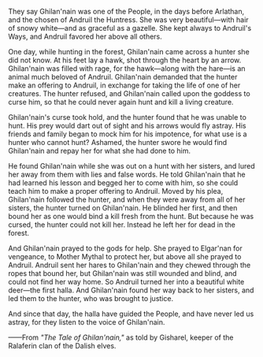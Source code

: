 They say Ghilan'nain was one of the People, in the days before Arlathan, and the chosen of Andruil the Huntress. She was very beautiful—with hair of snowy white—and as graceful as a gazelle. She kept always to Andruil's Ways, and Andruil favored her above all others.

One day, while hunting in the forest, Ghilan'nain came across a hunter she did not know. At his feet lay a hawk, shot through the heart by an arrow. Ghilan'nain was filled with rage, for the hawk—along with the hare—is an animal much beloved of Andruil. Ghilan'nain demanded that the hunter make an offering to Andruil, in exchange for taking the life of one of her creatures. The hunter refused, and Ghilan'nain called upon the goddess to curse him, so that he could never again hunt and kill a living creature.

Ghilan'nain's curse took hold, and the hunter found that he was unable to hunt. His prey would dart out of sight and his arrows would fly astray. His friends and family began to mock him for his impotence, for what use is a hunter who cannot hunt? Ashamed, the hunter swore he would find Ghilan'nain and repay her for what she had done to him.

He found Ghilan'nain while she was out on a hunt with her sisters, and lured her away from them with lies and false words. He told Ghilan'nain that he had learned his lesson and begged her to come with him, so she could teach him to make a proper offering to Andruil. Moved by his plea, Ghilan'nain followed the hunter, and when they were away from all of her sisters, the hunter turned on Ghilan'nain. He blinded her first, and then bound her as one would bind a kill fresh from the hunt. But because he was cursed, the hunter could not kill her. Instead he left her for dead in the forest.

And Ghilan'nain prayed to the gods for help. She prayed to Elgar'nan for vengeance, to Mother Mythal to protect her, but above all she prayed to Andruil. Andruil sent her hares to Ghilan'nain and they chewed through the ropes that bound her, but Ghilan'nain was still wounded and blind, and could not find her way home. So Andruil turned her into a beautiful white deer—the first halla. And Ghilan'nain found her way back to her sisters, and led them to the hunter, who was brought to justice.

And since that day, the halla have guided the People, and have never led us astray, for they listen to the voice of Ghilan'nain.

——From <i> "The Tale of Ghilan'nain," </i> as told by Gisharel, keeper of the Ralaferin clan of the Dalish elves.